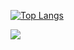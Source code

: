 [![Top Langs](https://github-readme-stats.vercel.app/api/top-langs/?username=koarz&layout=compact&show_icons=true&theme=jolly)](https://github.com/anuraghazra/github-readme-stats)

<div align="left"> <img src="https://github-readme-streak-stats.herokuapp.com/?user=koarz" /> </div>
